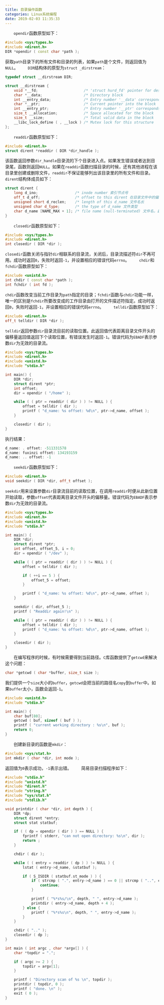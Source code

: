 ```yaml
---
title: 目录操作函数
categories: Linux系统编程
date: 2019-02-03 11:35:33
---
```

&emsp;&emsp;`opendir`函数原型如下：<!--more-->

``` cpp
#include <sys/types.h>
#include <dirent.h>
DIR *opendir ( const char *path );
```

获取`path`目录下的所有文件和目录的列表，如果`path`是个文件，则返回值为`NULL`。
&emsp;&emsp;`DIR`结构体的原型为`struct _dirstream`：

``` cpp
typedef struct __dirstream DIR;

struct __dirstream {
    void *__fd;                     /* 'struct hurd_fd' pointer for descriptor */
    char *__data;                   /* Directory block                         */
    int __entry_data;               /* Entry number '__data' corresponds to    */
    char *__ptr;                    /* Current pointer into the block          */
    int __entry_ptr;                /* Entry number '__ptr' corresponds to     */
    size_t __allocation;            /* Space allocated for the block           */
    size_t __size;                  /* Total valid data in the block           */
    __libc_lock_define ( , __lock ) /* Mutex lock for this structure           */
};
```

&emsp;&emsp;`readdir`函数原型如下：

``` cpp
#include <dirent.h>
struct dirent *readdir ( DIR *dir_handle );
```

该函数返回参数`dir_handle`目录流的下个目录进入点。如果发生错误或者达到目录尾，函数则返回`NULL`。如果在`readdir`函数扫描目录的时候，还有其他进程在该目录里创建或删除文件，`readdir`不保证能够列出该目录里的所有文件和目录。`dirent`结构体成员如下：

``` cpp
struct dirent {
    long d_ino;                 /* inode number 索引节点号                        */
    off_t d_off;                /* offset to this dirent 在目录文件中的偏移        */
    unsigned short d_reclen;    /* length of this d_name 文件名长                 */
    unsigned char d_type;       /* the type of d_name 文件类型                    */
    char d_name [NAME_MAX + 1]; /* file name (null-terminated) 文件名，最长255字符 */
}
```

&emsp;&emsp;`closedir`函数原型如下：

``` cpp
#include <sys/types.h>
#include <dirent.h>
int closedir ( DIR *dir );
```

`closedir`函数关闭与指针`dir`相联系的目录流，关闭后，目录流描述符`dir`不再可用。成功时返回`0`，失败时返回`-1`，并设置相应的错误代码`errno`。
&emsp;&emsp;`chdir`和`fchdir`函数原型如下：

``` cpp
#include <unistd.h>
int chdir ( const char *path );
int fchdir ( int fd );
```

`chdir`函数改变当前工作目录为`path`指定的目录；`fchdir`函数与`chdir`功能一样，唯一的区别是`fchdir`所要改变成的工作目录由打开的文件描述符指定。成功时返回`0`，失败时返回`-1`，并设置相应的错误代码`errno`。
&emsp;&emsp;`telldir`函数原型如下：

``` cpp
#include <dirent.h>
off_t telldir ( DIR *dir );
```

`telldir`返回参数`dir`目录流目前的读取位置。此返回值代表距离目录文件开头的偏移量返回值返回下个读取位置，有错误发生时返回`-1`。错误代码为`EBADF`表示参数`dir`为无效的目录流。

``` cpp
#include <sys/types.h>
#include <dirent.h>
#include <unistd.h>
#include "stdio.h"

int main() {
    DIR *dir;
    struct dirent *ptr;
    int offset;
    dir = opendir ( "/home" );

    while ( ( ptr = readdir ( dir ) ) != NULL ) {
        offset = telldir ( dir );
        printf ( "d_name: %s offset: %d\n", ptr->d_name, offset );
    }

    closedir ( dir );
}
```

执行结果：

``` cpp
d_name: . offset: -511331578
d_name: fuxinzi offset: 134193159
d_name: .. offset: -1
```

&emsp;&emsp;`seekdir`函数原型如下：

``` cpp
#include <dirent.h>
void seekdir ( DIR *dir, off_t offset );
```

`seekdir`用来设置参数`dir`目录流目前的读取位置，在调用`readdir`时便从此新位置开始读取，参数`offset`代表距离目录文件开头的偏移量。错误代码为`EBADF`表示参数`dir`为无效的目录流。

``` cpp
#include <sys/types.h>
#include <dirent.h>
#include <unistd.h>
#include "stdio.h"

int main() {
    DIR *dir;
    struct dirent *ptr;
    int offset, offset_5, i = 0;
    dir = opendir ( "/dev" );

    while ( ( ptr = readdir ( dir ) ) != NULL ) {
        offset = telldir ( dir );

        if ( ++i == 5 ) {
            offset_5 = offset;
        }

        printf ( "d_name: %s offset: %d\n", ptr->d_name, offset );
    }

    seekdir ( dir, offset_5 );
    printf ( "Readdir again!\n" );

    while ( ( ptr = readdir ( dir ) ) != NULL ) {
        offset = telldir ( dir );
        printf ( "d_name: %s offset: %d\n", ptr->d_name, offset );
    }

    closedir ( dir );
}
```

&emsp;&emsp;在编写程序的时候，有时候需要得到当前路径。`C`库函数提供了`getcwd`来解决这个问题：

``` cpp
char *getcwd ( char *buffer, size_t size );
```

我们提供一个`size`大小的`buffer`，`getcwd`会把当前的路径名`copy`到`buffer`中。如果`buffer`太小，函数会返回`-1`。

``` cpp
#include <unistd.h>
#include "stdio.h"

int main() {
    char buf[80];
    getcwd ( buf, sizeof ( buf ) );
    printf ( "current working directory : %s\n", buf );
    return 0;
}
```

&emsp;&emsp;创建新目录的函数是`mkdir`：

``` cpp
#include <sys/stat.h>
int mkdir ( char *dir, int mode );
```

返回值为`0`表示成功，`-1`表示出错。
&emsp;&emsp;简易目录扫描程序如下：

``` cpp
#include "stdio.h"
#include "unistd.h"
#include "dirent.h"
#include "string.h"
#include "sys/stat.h"
#include "stdlib.h"

void printdir ( char *dir, int depth ) {
    DIR *dp;
    struct dirent *entry;
    struct stat statbuf;

    if ( ( dp = opendir ( dir ) ) == NULL ) {
        fprintf ( stderr, "can not open directory: %s\n", dir );
        return ;
    }

    chdir ( dir );

    while ( ( entry = readdir ( dp ) ) != NULL ) {
        lstat ( entry->d_name, &statbuf );

        if ( S_ISDIR ( statbuf.st_mode ) ) {
            if ( strcmp ( ".", entry->d_name ) == 0 || strcmp ( "..", entry->d_name ) == 0 ) {
                continue;
            }

            printf ( "%*s%s/\n", depth, " ", entry->d_name );
            printdir ( entry->d_name, depth + 4 );
        } else {
            printf ( "%*s%s\n", depth, " ", entry->d_name );
        }
    }

    chdir ( ".." );
    closedir ( dp );
}

int main ( int argc , char *argv[] ) {
    char *topdir = ".";

    if ( argc >= 2 ) {
        topdir = argv[1];
    }

    printf ( "Directory scan of %s \n", topdir );
    printdir ( topdir, 0 );
    printf ( "done. \n" );
    exit ( 0 );
}
```